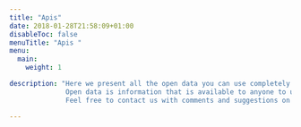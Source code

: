 ```yaml
---
title: "Apis"
date: 2018-01-28T21:58:09+01:00
disableToc: false
menuTitle: "Apis "
menu:
  main:
    weight: 1

description: "Here we present all the open data you can use completely freely. 
              Open data is information that is available to anyone to use, reuse and share, so that others can develop it and create benefits for more.              
              Feel free to contact us with comments and suggestions on information that you want Arbetsförmedlingen to publish as open data at jobtechdevelopment@arbetsformedlingen.se."

---             
```







